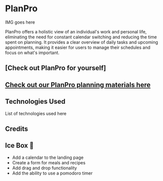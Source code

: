 # PlanPro

IMG goes here

PlanPro offers a holistic view of an individual's work and personal life, eliminating the need for constant calendar switching and reducing the time spent on planning. It provides a clear overview of daily tasks and upcoming appointments, making it easier for users to manage their schedules and focus on what's important.

## [Check out PlanPro for yourself]

## [Check out our PlanPro planning materials here](https://trello.com/b/rIikIfZ0/planpro)

## Technologies Used

List of technologies used here

## Credits

## Ice Box 🧊

* Add a calendar to the landing page
* Create a form for meals and recipes
* Add drag and drop functionality
* Add the ability to use a pomodoro timer
